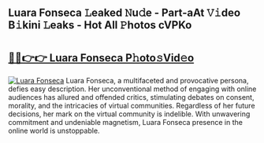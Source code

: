 ## Luara Fonseca 𝙻eaked 𝙽u𝚍e - Part-aAt 𝚅𝚒deo B𝚒kini 𝙻eaks - Hot All 𝙿hotos cVPKo

# <h2><a href="http://ld64t1u.urlbe.top/?page=Luara+Fonseca">🔗🔗👉👉 Luara Fonseca P𝚑oto𝚜Vid𝚎o</a></h2>

[![Luara Fonseca](https://i.imgur.com/eBuTRDB.gif)](http://ld64t1u.urlbe.top/?page=Luara+Fonseca)
Luara Fonseca, a multifaceted and provocative persona, defies easy description. Her unconventional method of engaging with online audiences has allured and offended critics, stimulating debates on consent, morality, and the intricacies of virtual communities. Regardless of her future decisions, her mark on the virtual community is indelible. With unwavering commitment and undeniable magnetism, Luara Fonseca presence in the online world is unstoppable.
